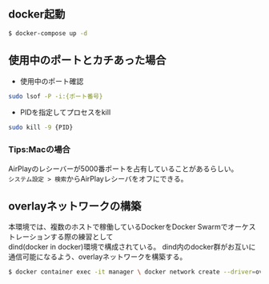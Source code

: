 ## docker起動
```bash
$ docker-compose up -d
```

## 使用中のポートとカチあった場合
* 使用中のポート確認
```bash
sudo lsof -P -i:{ポート番号}
```
* PIDを指定してプロセスをkill
```bash
sudo kill -9 {PID}
```

### Tips:Macの場合
AirPlayのレシーバーが5000番ポートを占有していることがあるらしい。  
`システム設定 > 検索`からAirPlayレシーバをオフにできる。

## overlayネットワークの構築
本環境では、複数のホストで稼働しているDockerをDocker Swarmでオーケストレーションする際の練習として  
dind(docker in docker)環境で構成されている。
dind内のdocker群がお互いに通信可能になるよう、overlayネットワークを構築する。
```bash
$ docker container exec -it manager \ docker network create --driver=overlay --attachable todoapp
```